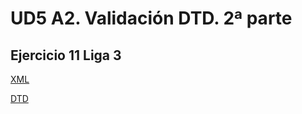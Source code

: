 # UD5 A2. Validación DTD. 2ª parte

## Ejercicio 11 Liga 3

[XML](./Liga_Futbol.xml)

[DTD](./Liga_Futbol.dtd)